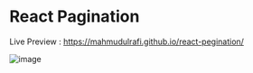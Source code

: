 # React Pagination 

Live Preview : https://mahmudulrafi.github.io/react-pegination/

![image](https://user-images.githubusercontent.com/73344827/132938359-3c093819-1be2-4b22-ba14-9c8a1bc7f3d5.png)


